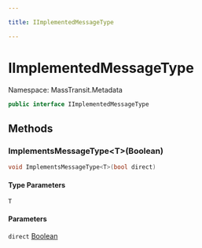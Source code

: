 ```yaml
---

title: IImplementedMessageType

---
```


# IImplementedMessageType

Namespace: MassTransit.Metadata

```csharp
public interface IImplementedMessageType
```

## Methods

### **ImplementsMessageType\<T\>(Boolean)**

```csharp
void ImplementsMessageType<T>(bool direct)
```

#### Type Parameters

`T`<br/>

#### Parameters

`direct` [Boolean](https://learn.microsoft.com/en-us/dotnet/api/system.boolean)<br/>
